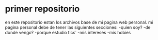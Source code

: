 # primer repositorio

en este repositorio estan los archivos base de mi pagina web personal. mi pagina personal debe de tener las siguientes secciones:
 -quien soy?
 -de donde vengo?
 -porque estudio tics'
 -mis intereses
 -mis hobies
 
